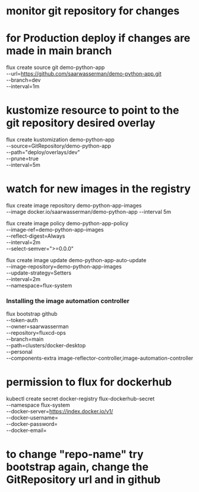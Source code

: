 
# monitor git repository for changes
# for Production deploy if changes are made in main branch

flux create source git demo-python-app \
  --url=https://github.com/saarwasserman/demo-python-app.git \
  --branch=dev \
  --interval=1m

# kustomize resource to point to the git repository desired overlay

flux create kustomization demo-python-app \
  --source=GitRepository/demo-python-app \
  --path="deploy/overlays/dev" \
  --prune=true \
  --interval=5m


  # watch for new images in the registry

flux create image repository demo-python-app-images \
    --image docker.io/saarwasserman/demo-python-app --interval 5m


flux create image policy demo-python-app-policy \
  --image-ref=demo-python-app-images \
  --reflect-digest=Always \
  --interval=2m \
  --select-semver=">=0.0.0"


flux create image update demo-python-app-auto-update \
  --image-repository=demo-python-app-images \
  --update-strategy=Setters \
  --interval=2m \
  --namespace=flux-system


  ### Installing the image automation controller

  flux bootstrap github \
  --token-auth \
  --owner=saarwasserman \
  --repository=fluxcd-ops \
  --branch=main \
  --path=clusters/docker-desktop \
  --personal \
--components-extra image-reflector-controller,image-automation-controller



# permission to flux for dockerhub

kubectl create secret docker-registry flux-dockerhub-secret \
  --namespace flux-system \
  --docker-server=https://index.docker.io/v1/ \
  --docker-username=<your-docker-username> \
  --docker-password=<your-docker-access-token> \
  --docker-email=<your-email>


# to change "repo-name" try bootstrap again, change the GitRepository url and in github